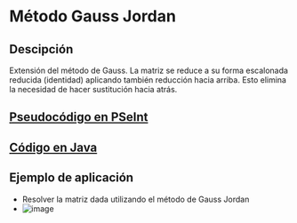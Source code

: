 # Método Gauss Jordan

## Descipción
Extensión del método de Gauss. La matriz se reduce a su forma escalonada reducida (identidad) aplicando también reducción hacia arriba. Esto elimina la necesidad de hacer sustitución hacia atrás.

## [Pseudocódigo en PSeInt](./GaussJordan.psc)

## [Código en Java](./GaussJordan.java)

## Ejemplo de aplicación
- Resolver la matriz dada utilizando el método de Gauss Jordan
- ![image](https://github.com/user-attachments/assets/ce23991f-a043-4e4e-92d4-b75cc2f5b8f2)
